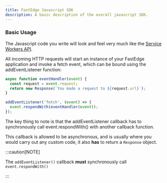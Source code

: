 ```yaml
---
title: FastEdge Javascript SDK
description: A basic description of the overall javascript SDK.
---
```


### Basic Usage

The Javascript code you write will look and feel very much like the
<a href="https://developer.mozilla.org/en-US/docs/Web/API/Service_Worker_API" target="_blank">
Service Workers API</a>.

All incoming HTTP requests will start an instance of your FastEdge application and invoke a fetch
event, which can be bound using the addEventListener function:

```js
async function eventHandler(event) {
  const request = event.request;
  return new Response(`You made a request to ${request.url}`);
}

addEventListener('fetch', (event) => {
  event.respondWith(eventHandler(event));
});
```

The key thing to note is that the addEventListener callback has to synchronously call
event.respondWith() with another callback function.

This callback is allowed to be asynchronous, and is usually where you would carry out any custom
code, it also **has** to return a `Response` object.

:::caution[NOTE]

The `addEventListener()` callback **must** synchronously call `event.respondWith()`

:::
